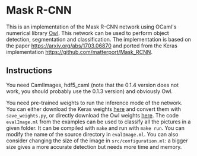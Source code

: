 # Mask R-CNN

This is an implementation of the Mask R-CNN network using OCaml's numerical library [Owl](https://github.com/owlbarn/owl). This network can be used to perform object detection, segmentation and classification. The implementation is based on the paper https://arxiv.org/abs/1703.06870 and ported from the Keras implementation https://github.com/matterport/Mask_RCNN.

## Instructions
You need CamlImages, hdf5_caml (note that the 0.1.4 version does not work, you should probably use the 0.1.3 version) and obviously Owl.

You need pre-trained weights to run the inference mode of the network. You can either download the Keras weights [here](https://github.com/matterport/Mask_RCNN/releases) and convert them with `save_weights.py`, or directly download the Owl weights [here](https://drive.google.com/open?id=1PMrPU-CQmW5dVlwNIPO4fbdW4AWdu02c).
The code `evalImage.ml` from the examples can be used to classify all the pictures in a given folder. It can be compiled with `make` and run with `make run`. You can modify the name of the source directory in `evalImage.ml`. You can also consider changing the size of the image in `src/configuration.ml`: a bigger size gives a more accurate detection but needs more time and memory.
